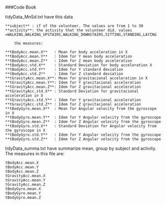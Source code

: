 ###Code Book

tidyData_MnSd.txt have this data

	**subject** : if of the volunteer. The values are from 1 to 30 
	**activity**: the activity that the volunteer did. values =WALKING,WALKING_UPSTAIRS,WALKING_DOWNSTAIRS,SITTING,STANDING,LAYING

        the measures:

	**tBodyAcc.mean.X**   : Mean for body acceleration in X
	**tBodyAcc.mean.Y**   : Idem for Y mean body acceleration
	**tBodyAcc.mean.Z**   : Idem for Z mean body acceleration
	**tBodyAcc.std.X**    : Standard Deviation for body acceleration X
	**tBodyAcc.std.Y**    : Idem for Y standard deviation
	**tBodyAcc.std.Z**    : Idem for Z standard deviation
	**tGravityAcc.mean.X**: Mean for gravitacional acceleration in X
	**tGravityAcc.mean.Y**: Idem for Y gravitacional acceleration
	**tGravityAcc.mean.Z**: Idem for Z gravitacional acceleration
	**tGravityAcc.std.X** : Standard Deviation for gravitacional acceleration in X 
	**tGravityAcc.std.Y** : Idem for Y gravitacional acceleration
	**tGravityAcc.std.Z** : Idem for Z gravitacional acceleration
	**tBodyGyro.mean.X**  : Mean for Angular velocity from the gyroscope in X
	**tBodyGyro.mean.Y**  : Idem for Y Angular velocity from the gyroscope
	**tBodyGyro.mean.Z**  : Idem for Z Angular velocity from the gyroscope
	**tBodyGyro.std.X**   : Standard Deviation for Angular velocity from the gyroscope in X 
	**tBodyGyro.std.Y**   : Idem for Y Angular velocity from the gyroscope
	**tBodyGyro.std.Z**   : Idem for Z Angular velocity from the gyroscope
	
 tidyData_summa.txt have summarize mean, group by subject and activity. The measures in this file are:
 
 	tBodyAcc.mean.X
 	tBodyAcc.mean.Y
 	tBodyAcc.mean.Z
 	tGravityAcc.mean.X
 	tGravityAcc.mean.Y
 	tGravityAcc.mean.Z
 	tBodyGyro.mean.X
 	tBodyGyro.mean.Y
 	tBodyGyro.mean.Z